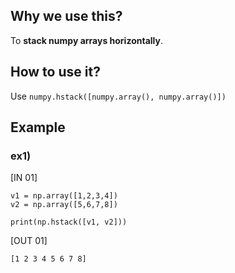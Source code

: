 ## Why we use this?
To **stack numpy arrays horizontally**.

## How to use it?
Use ``` numpy.hstack([numpy.array(), numpy.array()]) ```

## Example
### ex1)
[IN 01]
```
v1 = np.array([1,2,3,4])
v2 = np.array([5,6,7,8])

print(np.hstack([v1, v2]))
```
[OUT 01]
```
[1 2 3 4 5 6 7 8]
```
